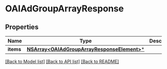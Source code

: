 # OAIAdGroupArrayResponse

## Properties
Name | Type | Description | Notes
------------ | ------------- | ------------- | -------------
**items** | [**NSArray&lt;OAIAdGroupArrayResponseElement&gt;***](OAIAdGroupArrayResponseElement.md) |  | [optional] 

[[Back to Model list]](../README.md#documentation-for-models) [[Back to API list]](../README.md#documentation-for-api-endpoints) [[Back to README]](../README.md)


